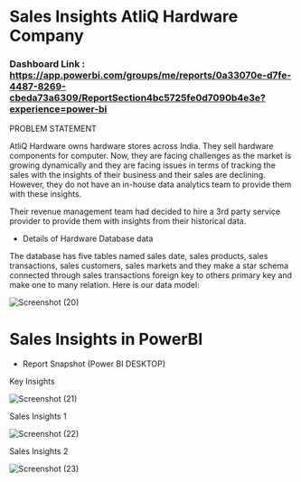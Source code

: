 
# Sales Insights AtliQ Hardware Company

### Dashboard Link : https://app.powerbi.com/groups/me/reports/0a33070e-d7fe-4487-8269-cbeda73a6309/ReportSection4bc5725fe0d7090b4e3e?experience=power-bi

PROBLEM STATEMENT

AtliQ Hardware owns hardware stores across India. They sell hardware components for computer. Now, they are facing challenges as the market is growing dynamically and they are facing issues in terms of tracking the sales with the insights of their business and their sales are declining. However, they do not have an in-house data analytics team to provide them with these insights.

Their revenue management team had decided to hire a 3rd party service provider to provide them with insights from their historical data.


- Details of Hardware Database data

The database has five tables named sales date, sales products, sales transactions, sales customers, sales markets and they make a star schema connected through sales transactions foreign key to others primary key and make one to many relation. Here is our data model:


![Screenshot (20)](https://github.com/Lab1ba/AtliQHardwareSales/assets/100675446/28b09f4c-296c-482d-9908-3d279f8c9c8c)


# Sales Insights in PowerBI
- Report Snapshot (Power BI DESKTOP)

Key Insights

![Screenshot (21)](https://github.com/Lab1ba/AtliQHardwareSales/assets/100675446/ee25748d-fd54-433a-b47a-57c0d96e325c)

Sales Insights 1

![Screenshot (22)](https://github.com/Lab1ba/AtliQHardwareSales/assets/100675446/fdee318e-3075-4312-9123-a098d46057d6)

Sales Insights 2

![Screenshot (23)](https://github.com/Lab1ba/AtliQHardwareSales/assets/100675446/462a53e7-d14e-446a-9d4b-9b5c9358ace9)

